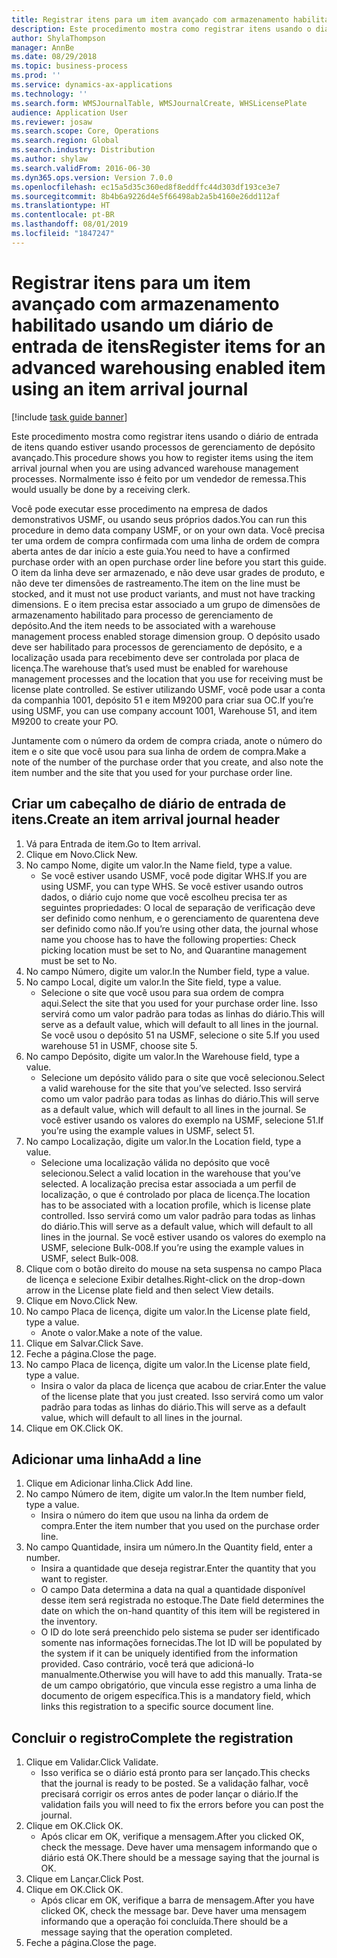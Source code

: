```yaml
---
title: Registrar itens para um item avançado com armazenamento habilitado usando um diário de entrada de itens
description: Este procedimento mostra como registrar itens usando o diário de entrada de itens quando estiver usando processos de gerenciamento de depósito avançado.
author: ShylaThompson
manager: AnnBe
ms.date: 08/29/2018
ms.topic: business-process
ms.prod: ''
ms.service: dynamics-ax-applications
ms.technology: ''
ms.search.form: WMSJournalTable, WMSJournalCreate, WHSLicensePlate
audience: Application User
ms.reviewer: josaw
ms.search.scope: Core, Operations
ms.search.region: Global
ms.search.industry: Distribution
ms.author: shylaw
ms.search.validFrom: 2016-06-30
ms.dyn365.ops.version: Version 7.0.0
ms.openlocfilehash: ec15a5d35c360ed8f8eddffc44d303df193ce3e7
ms.sourcegitcommit: 8b4b6a9226d4e5f66498ab2a5b4160e26dd112af
ms.translationtype: HT
ms.contentlocale: pt-BR
ms.lasthandoff: 08/01/2019
ms.locfileid: "1847247"
---
```

# <a name="register-items-for-an-advanced-warehousing-enabled-item-using-an-item-arrival-journal"></a><span data-ttu-id="82d1e-103">Registrar itens para um item avançado com armazenamento habilitado usando um diário de entrada de itens</span><span class="sxs-lookup"><span data-stu-id="82d1e-103">Register items for an advanced warehousing enabled item using an item arrival journal</span></span>

[!include [task guide banner](../../includes/task-guide-banner.md)]

<span data-ttu-id="82d1e-104">Este procedimento mostra como registrar itens usando o diário de entrada de itens quando estiver usando processos de gerenciamento de depósito avançado.</span><span class="sxs-lookup"><span data-stu-id="82d1e-104">This procedure shows you how to register items using the item arrival journal when you are using advanced warehouse management processes.</span></span> <span data-ttu-id="82d1e-105">Normalmente isso é feito por um vendedor de remessa.</span><span class="sxs-lookup"><span data-stu-id="82d1e-105">This would usually be done by a receiving clerk.</span></span> 

<span data-ttu-id="82d1e-106">Você pode executar esse procedimento na empresa de dados demonstrativos USMF, ou usando seus próprios dados.</span><span class="sxs-lookup"><span data-stu-id="82d1e-106">You can run this procedure in demo data company USMF, or on your own data.</span></span> <span data-ttu-id="82d1e-107">Você precisa ter uma ordem de compra confirmada com uma linha de ordem de compra aberta antes de dar início a este guia.</span><span class="sxs-lookup"><span data-stu-id="82d1e-107">You need to have a confirmed purchase order with an open purchase order line before you start this guide.</span></span> <span data-ttu-id="82d1e-108">O item da linha deve ser armazenado, e não deve usar grades de produto, e não deve ter dimensões de rastreamento.</span><span class="sxs-lookup"><span data-stu-id="82d1e-108">The item on the line must be stocked, and it must not use product variants, and must not have tracking dimensions.</span></span> <span data-ttu-id="82d1e-109">E o item precisa estar associado a um grupo de dimensões de armazenamento habilitado para processo de gerenciamento de depósito.</span><span class="sxs-lookup"><span data-stu-id="82d1e-109">And the item needs to be associated with a warehouse management process enabled storage dimension group.</span></span> <span data-ttu-id="82d1e-110">O depósito usado deve ser habilitado para processos de gerenciamento de depósito, e a localização usada para recebimento deve ser controlada por placa de licença.</span><span class="sxs-lookup"><span data-stu-id="82d1e-110">The warehouse that’s used must be enabled for warehouse management processes and the location that you use for receiving must be license plate controlled.</span></span> <span data-ttu-id="82d1e-111">Se estiver utilizando USMF, você pode usar a conta da companhia 1001, depósito 51 e item M9200 para criar sua OC.</span><span class="sxs-lookup"><span data-stu-id="82d1e-111">If you’re using USMF, you can use company account 1001, Warehouse 51, and item M9200 to create your PO.</span></span> 

<span data-ttu-id="82d1e-112">Juntamente com o número da ordem de compra criada, anote o número do item e o site que você usou para sua linha de ordem de compra.</span><span class="sxs-lookup"><span data-stu-id="82d1e-112">Make a note of the number of the purchase order that you create, and also note the item number and the site that you used for your purchase order line.</span></span>


## <a name="create-an-item-arrival-journal-header"></a><span data-ttu-id="82d1e-113">Criar um cabeçalho de diário de entrada de itens.</span><span class="sxs-lookup"><span data-stu-id="82d1e-113">Create an item arrival journal header</span></span>
1. <span data-ttu-id="82d1e-114">Vá para Entrada de item.</span><span class="sxs-lookup"><span data-stu-id="82d1e-114">Go to Item arrival.</span></span>
2. <span data-ttu-id="82d1e-115">Clique em Novo.</span><span class="sxs-lookup"><span data-stu-id="82d1e-115">Click New.</span></span>
3. <span data-ttu-id="82d1e-116">No campo Nome, digite um valor.</span><span class="sxs-lookup"><span data-stu-id="82d1e-116">In the Name field, type a value.</span></span>
    * <span data-ttu-id="82d1e-117">Se você estiver usando USMF, você pode digitar WHS.</span><span class="sxs-lookup"><span data-stu-id="82d1e-117">If you are using USMF, you can type WHS.</span></span> <span data-ttu-id="82d1e-118">Se você estiver usando outros dados, o diário cujo nome que você escolheu precisa ter as seguintes propriedades: O local de separação de verificação deve ser definido como nenhum, e o gerenciamento de quarentena deve ser definido como não.</span><span class="sxs-lookup"><span data-stu-id="82d1e-118">If you’re using other data, the journal whose name you choose has to have the following properties: Check picking location must be set to No, and Quarantine management must be set to No.</span></span>  
4. <span data-ttu-id="82d1e-119">No campo Número, digite um valor.</span><span class="sxs-lookup"><span data-stu-id="82d1e-119">In the Number field, type a value.</span></span>
5. <span data-ttu-id="82d1e-120">No campo Local, digite um valor.</span><span class="sxs-lookup"><span data-stu-id="82d1e-120">In the Site field, type a value.</span></span>
    * <span data-ttu-id="82d1e-121">Selecione o site que você usou para sua ordem de compra aqui.</span><span class="sxs-lookup"><span data-stu-id="82d1e-121">Select the site that you used for your purchase order line.</span></span> <span data-ttu-id="82d1e-122">Isso servirá como um valor padrão para todas as linhas do diário.</span><span class="sxs-lookup"><span data-stu-id="82d1e-122">This will serve as a default value, which will default to all lines in the journal.</span></span> <span data-ttu-id="82d1e-123">Se você usou o depósito 51 na USMF, selecione o site 5.</span><span class="sxs-lookup"><span data-stu-id="82d1e-123">If you used warehouse 51 in USMF, choose site 5.</span></span>  
6. <span data-ttu-id="82d1e-124">No campo Depósito, digite um valor.</span><span class="sxs-lookup"><span data-stu-id="82d1e-124">In the Warehouse field, type a value.</span></span>
    * <span data-ttu-id="82d1e-125">Selecione um depósito válido para o site que você selecionou.</span><span class="sxs-lookup"><span data-stu-id="82d1e-125">Select a valid warehouse for the site that you’ve selected.</span></span> <span data-ttu-id="82d1e-126">Isso servirá como um valor padrão para todas as linhas do diário.</span><span class="sxs-lookup"><span data-stu-id="82d1e-126">This will serve as a default value, which will default to all lines in the journal.</span></span> <span data-ttu-id="82d1e-127">Se você estiver usando os valores do exemplo na USMF, selecione 51.</span><span class="sxs-lookup"><span data-stu-id="82d1e-127">If you’re using the example values in USMF, select 51.</span></span>  
7. <span data-ttu-id="82d1e-128">No campo Localização, digite um valor.</span><span class="sxs-lookup"><span data-stu-id="82d1e-128">In the Location field, type a value.</span></span>
    * <span data-ttu-id="82d1e-129">Selecione uma localização válida no depósito que você selecionou.</span><span class="sxs-lookup"><span data-stu-id="82d1e-129">Select a valid location in the warehouse that you’ve selected.</span></span> <span data-ttu-id="82d1e-130">A localização precisa estar associada a um perfil de localização, o que é controlado por placa de licença.</span><span class="sxs-lookup"><span data-stu-id="82d1e-130">The location has to be associated with a location profile, which is license plate controlled.</span></span> <span data-ttu-id="82d1e-131">Isso servirá como um valor padrão para todas as linhas do diário.</span><span class="sxs-lookup"><span data-stu-id="82d1e-131">This will serve as a default value, which will default to all lines in the journal.</span></span> <span data-ttu-id="82d1e-132">Se você estiver usando os valores do exemplo na USMF, selecione Bulk-008.</span><span class="sxs-lookup"><span data-stu-id="82d1e-132">If you’re using the example values in USMF, select Bulk-008.</span></span>  
8. <span data-ttu-id="82d1e-133">Clique com o botão direito do mouse na seta suspensa no campo Placa de licença e selecione Exibir detalhes.</span><span class="sxs-lookup"><span data-stu-id="82d1e-133">Right-click on the drop-down arrow in the License plate field and then select View details.</span></span>
9. <span data-ttu-id="82d1e-134">Clique em Novo.</span><span class="sxs-lookup"><span data-stu-id="82d1e-134">Click New.</span></span>
10. <span data-ttu-id="82d1e-135">No campo Placa de licença, digite um valor.</span><span class="sxs-lookup"><span data-stu-id="82d1e-135">In the License plate field, type a value.</span></span>
    * <span data-ttu-id="82d1e-136">Anote o valor.</span><span class="sxs-lookup"><span data-stu-id="82d1e-136">Make a note of the value.</span></span>  
11. <span data-ttu-id="82d1e-137">Clique em Salvar.</span><span class="sxs-lookup"><span data-stu-id="82d1e-137">Click Save.</span></span>
12. <span data-ttu-id="82d1e-138">Feche a página.</span><span class="sxs-lookup"><span data-stu-id="82d1e-138">Close the page.</span></span>
13. <span data-ttu-id="82d1e-139">No campo Placa de licença, digite um valor.</span><span class="sxs-lookup"><span data-stu-id="82d1e-139">In the License plate field, type a value.</span></span>
    * <span data-ttu-id="82d1e-140">Insira o valor da placa de licença que acabou de criar.</span><span class="sxs-lookup"><span data-stu-id="82d1e-140">Enter the value of the license plate that you just created.</span></span> <span data-ttu-id="82d1e-141">Isso servirá como um valor padrão para todas as linhas do diário.</span><span class="sxs-lookup"><span data-stu-id="82d1e-141">This will serve as a default value, which will default to all lines in the journal.</span></span>  
14. <span data-ttu-id="82d1e-142">Clique em OK.</span><span class="sxs-lookup"><span data-stu-id="82d1e-142">Click OK.</span></span>

## <a name="add-a-line"></a><span data-ttu-id="82d1e-143">Adicionar uma linha</span><span class="sxs-lookup"><span data-stu-id="82d1e-143">Add a line</span></span>
1. <span data-ttu-id="82d1e-144">Clique em Adicionar linha.</span><span class="sxs-lookup"><span data-stu-id="82d1e-144">Click Add line.</span></span>
2. <span data-ttu-id="82d1e-145">No campo Número de item, digite um valor.</span><span class="sxs-lookup"><span data-stu-id="82d1e-145">In the Item number field, type a value.</span></span>
    * <span data-ttu-id="82d1e-146">Insira o número do item que usou na linha da ordem de compra.</span><span class="sxs-lookup"><span data-stu-id="82d1e-146">Enter the item number that you used on the purchase order line.</span></span>  
3. <span data-ttu-id="82d1e-147">No campo Quantidade, insira um número.</span><span class="sxs-lookup"><span data-stu-id="82d1e-147">In the Quantity field, enter a number.</span></span>
    * <span data-ttu-id="82d1e-148">Insira a quantidade que deseja registrar.</span><span class="sxs-lookup"><span data-stu-id="82d1e-148">Enter the quantity that you want to register.</span></span>  
    * <span data-ttu-id="82d1e-149">O campo Data determina a data na qual a quantidade disponível desse item será registrada no estoque.</span><span class="sxs-lookup"><span data-stu-id="82d1e-149">The Date field determines the date on which the on-hand quantity of this item will be registered in the inventory.</span></span>  
    * <span data-ttu-id="82d1e-150">O ID do lote será preenchido pelo sistema se puder ser identificado somente nas informações fornecidas.</span><span class="sxs-lookup"><span data-stu-id="82d1e-150">The lot ID will be populated by the system if it can be uniquely identified from the information provided.</span></span> <span data-ttu-id="82d1e-151">Caso contrário, você terá que adicioná-lo manualmente.</span><span class="sxs-lookup"><span data-stu-id="82d1e-151">Otherwise you will have to add this manually.</span></span> <span data-ttu-id="82d1e-152">Trata-se de um campo obrigatório, que vincula esse registro a uma linha de documento de origem específica.</span><span class="sxs-lookup"><span data-stu-id="82d1e-152">This is a mandatory field, which links this registration to a specific source document line.</span></span>  

## <a name="complete-the-registration"></a><span data-ttu-id="82d1e-153">Concluir o registro</span><span class="sxs-lookup"><span data-stu-id="82d1e-153">Complete the registration</span></span>
1. <span data-ttu-id="82d1e-154">Clique em Validar.</span><span class="sxs-lookup"><span data-stu-id="82d1e-154">Click Validate.</span></span>
    * <span data-ttu-id="82d1e-155">Isso verifica se o diário está pronto para ser lançado.</span><span class="sxs-lookup"><span data-stu-id="82d1e-155">This checks that the journal is ready to be posted.</span></span> <span data-ttu-id="82d1e-156">Se a validação falhar, você precisará corrigir os erros antes de poder lançar o diário.</span><span class="sxs-lookup"><span data-stu-id="82d1e-156">If the validation fails you will need to fix the errors before you can post the journal.</span></span>  
2. <span data-ttu-id="82d1e-157">Clique em OK.</span><span class="sxs-lookup"><span data-stu-id="82d1e-157">Click OK.</span></span>
    * <span data-ttu-id="82d1e-158">Após clicar em OK, verifique a mensagem.</span><span class="sxs-lookup"><span data-stu-id="82d1e-158">After you clicked OK, check the message.</span></span> <span data-ttu-id="82d1e-159">Deve haver uma mensagem informando que o diário está OK.</span><span class="sxs-lookup"><span data-stu-id="82d1e-159">There should be a message saying that the journal is OK.</span></span>  
3. <span data-ttu-id="82d1e-160">Clique em Lançar.</span><span class="sxs-lookup"><span data-stu-id="82d1e-160">Click Post.</span></span>
4. <span data-ttu-id="82d1e-161">Clique em OK.</span><span class="sxs-lookup"><span data-stu-id="82d1e-161">Click OK.</span></span>
    * <span data-ttu-id="82d1e-162">Após clicar em OK, verifique a barra de mensagem.</span><span class="sxs-lookup"><span data-stu-id="82d1e-162">After you have clicked OK, check the message bar.</span></span> <span data-ttu-id="82d1e-163">Deve haver uma mensagem informando que a operação foi concluída.</span><span class="sxs-lookup"><span data-stu-id="82d1e-163">There should be a message saying that the operation completed.</span></span>  
5. <span data-ttu-id="82d1e-164">Feche a página.</span><span class="sxs-lookup"><span data-stu-id="82d1e-164">Close the page.</span></span>


